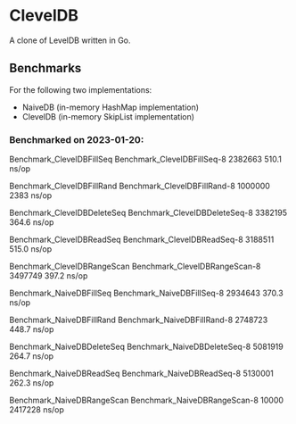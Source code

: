# ClevelDB

A clone of LevelDB written in Go.

## Benchmarks

For the following two implementations:
- NaiveDB (in-memory HashMap implementation)
- ClevelDB (in-memory SkipList implementation)

### Benchmarked on 2023-01-20:

Benchmark_ClevelDBFillSeq
Benchmark_ClevelDBFillSeq-8     	 2382663	       510.1 ns/op

Benchmark_ClevelDBFillRand
Benchmark_ClevelDBFillRand-8    	 1000000	      2383 ns/op

Benchmark_ClevelDBDeleteSeq
Benchmark_ClevelDBDeleteSeq-8   	 3382195	       364.6 ns/op

Benchmark_ClevelDBReadSeq
Benchmark_ClevelDBReadSeq-8     	 3188511	       515.0 ns/op

Benchmark_ClevelDBRangeScan
Benchmark_ClevelDBRangeScan-8   	 3497749	       397.2 ns/op

Benchmark_NaiveDBFillSeq
Benchmark_NaiveDBFillSeq-8      	 2934643	       370.3 ns/op

Benchmark_NaiveDBFillRand
Benchmark_NaiveDBFillRand-8     	 2748723	       448.7 ns/op

Benchmark_NaiveDBDeleteSeq
Benchmark_NaiveDBDeleteSeq-8    	 5081919	       264.7 ns/op

Benchmark_NaiveDBReadSeq
Benchmark_NaiveDBReadSeq-8      	 5130001	       262.3 ns/op

Benchmark_NaiveDBRangeScan
Benchmark_NaiveDBRangeScan-8    	   10000	   2417228 ns/op